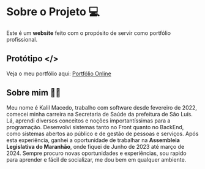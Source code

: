 # Sobre o Projeto 💻

Este é um **website** feito com o propósito de servir como portfólio profissional.

## Protótipo </>

Veja o meu portfólio aqui: [Portfólio Online](https://kalilmacedo.net/)

## Sobre mim 👨‍💻

Meu nome é Kalil Macedo, trabalho com software desde fevereiro de 2022, comecei minha carreira na Secretaria de Saúde da prefeitura de São Luís. Lá, aprendi diversos conceitos e noções importantíssimas para a programação. Desenvolvi sistemas tanto no Front quanto no BackEnd, como sistemas abertos ao público e de gestão de pessoas e serviços. Após esta experiência, ganhei a oportunidade de trabalhar na **Assembleia Legislativa do Maranhão**, onde fiquei de Junho de 2023 até março de 2024. Sempre procuro novas oportunidades e experiências, sou rapido para aprender e fácil de socializar, me dou bem em qualquer ambiente.
